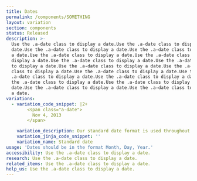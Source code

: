 ```yaml
---
title: Dates
permalink: /components/SOMETHING
layout: variation
section: components
status: Released
description: >-
  Use the .a-date class to display a date.Use the .a-date class to display a
  date.Use the .a-date class to display a date.Use the .a-date class to display
  a date.Use the .a-date class to display a date.Use the .a-date class to
  display a date.Use the .a-date class to display a date.Use the .a-date class
  to display a date.Use the .a-date class to display a date.Use the .a-date
  class to display a date.Use the .a-date class to display a date.Use the
  .a-date class to display a date.Use the .a-date class to display a date.Use
  the .a-date class to display a date.Use the .a-date class to display a
  date.Use the .a-date class to display a date.Use the .a-date class to display
  a date.
variations:
  - variation_code_snippet: |2+
        <span class="a-date">
          Nov 4, 2013
        </span>

    variation_description: Our standard date format is used throughout our products.
    variation_jinja_code_snippet: ''
    variation_name: Standard date
usage: 'Dates should be in the format Month, Day, Year.'
accessibility: Use the .a-date class to display a date.
research: Use the .a-date class to display a date.
related_items: Use the .a-date class to display a date.
help_us: Use the .a-date class to display a date.
---
```



